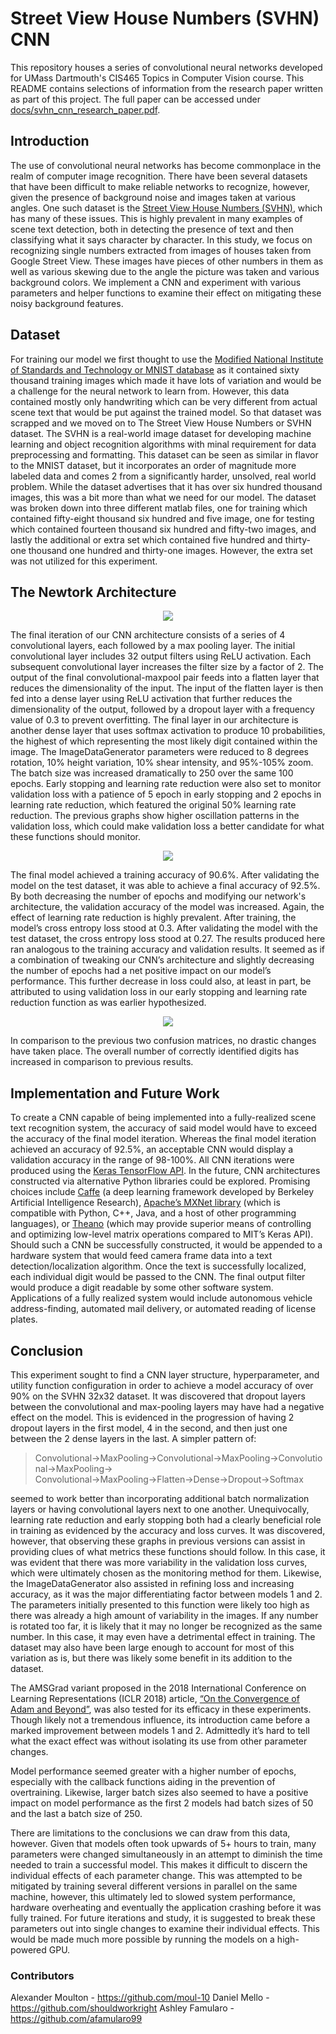 # Street View House Numbers (SVHN) CNN

This repository houses a series of convolutional neural networks developed for UMass Dartmouth's CIS465 Topics in Computer Vision course. This README contains selections of information from the research paper written as part of this project. The full paper can be accessed under <a href="https://github.com/shouldworkright/svhn-cnn/blob/main/docs/svhn_cnn_research_paper.pdf">docs/svhn_cnn_research_paper.pdf</a>.

## Introduction

The use of convolutional neural networks has become commonplace in the realm of
computer image recognition. There have been several datasets that have been difficult to make
reliable networks to recognize, however, given the presence of background noise and images
taken at various angles. One such dataset is the <a href="http://ufldl.stanford.edu/housenumbers/">Street View House Numbers (SVHN)</a>, which has
many of these issues. This is highly prevalent in many examples of scene text detection, both in
detecting the presence of text and then classifying what it says character by character. In this
study, we focus on recognizing single numbers extracted from images of houses taken from
Google Street View. These images have pieces of other numbers in them as well as various
skewing due to the angle the picture was taken and various background colors. We implement a
CNN and experiment with various parameters and helper functions to examine their effect on
mitigating these noisy background features.

## Dataset

For training our model we first thought to use the <a href="http://yann.lecun.com/exdb/mnist/">Modified National Institute of
Standards and Technology or MNIST database</a> as it contained sixty thousand training images
which made it have lots of variation and would be a challenge for the neural network to learn
from. However, this data contained mostly only handwriting which can be very different from
actual scene text that would be put against the trained model. So that dataset was scrapped and
we moved on to The Street View House Numbers or SVHN dataset. The SVHN is a real-world
image dataset for developing machine learning and object recognition algorithms with minal
requirement for data preprocessing and formatting. This dataset can be seen as similar in flavor
to the MNIST dataset, but it incorporates an order of magnitude more labeled data and comes 2
from a significantly harder, unsolved, real world problem. While the dataset advertises that it
has over six hundred thousand images, this was a bit more than what we need for our model. The
dataset was broken down into three different matlab files, one for training which contained
fifty-eight thousand six hundred and five image, one for testing which contained fourteen
thousand six hundred and fifty-two images, and lastly the additional or extra set which contained
five hundred and thirty-one thousand one hundred and thirty-one images. However, the extra set
was not utilized for this experiment.

## The Newtork Architecture

<p align="center" width="100%">
  <img src="https://github.com/shouldworkright/svhn-cnn/blob/main/docs/assets/fig_9.jpg?raw=true">
</p>

The final iteration of our CNN architecture consists of a series of 4 convolutional layers, each followed by a max pooling layer. The initial convolutional layer includes 32 output filters using ReLU activation. Each subsequent convolutional layer increases the filter size by a factor of 2. The output of the final convolutional-maxpool pair feeds into a flatten layer that reduces the dimensionality of the input. The input of the flatten layer is then fed into a dense layer using ReLU activation that further reduces the dimensionality of the output, followed by a dropout layer with a frequency value of 0.3 to prevent overfitting. The final layer in our architecture is another dense layer that uses softmax activation to produce 10 probabilities, the highest of which representing the most likely digit contained within the image. The ImageDataGenerator parameters were reduced to 8 degrees rotation, 10% height variation, 10% shear intensity, and 95%-105% zoom. The batch size was increased dramatically to 250 over the same 100 epochs. Early stopping and learning rate reduction were also set to monitor validation loss with a patience of 5 epoch in early stopping and 2 epochs in learning rate reduction, which featured the original 50% learning rate reduction. The previous graphs show higher oscillation patterns in the validation loss, which could make validation loss a better candidate for what these functions should monitor.

<p align="center" width="100%">
  <img src="https://github.com/shouldworkright/svhn-cnn/blob/main/docs/assets/fig_10.jpg?raw=true">
</p>

The final model achieved a training accuracy of 90.6%. After validating the model on the test dataset, it was able to achieve a final accuracy of 92.5%. By both decreasing the number of epochs and modifying our network's architecture, the validation accuracy of the model was increased. Again, the effect of learning rate reduction is highly prevalent. After training, the model’s cross entropy loss stood at 0.3. After validating the model with the test dataset, the cross entropy loss stood at 0.27. The results produced here ran analogous to the training accuracy and validation results. It seemed as if a combination of tweaking our CNN’s architecture and slightly decreasing the number of epochs had a net positive impact on our model’s performance. This further decrease in loss could also, at least in part, be attributed to using validation loss in our early stopping and learning rate reduction function as was earlier hypothesized.

<p align="center" width="100%">
  <img src="https://github.com/shouldworkright/svhn-cnn/blob/main/docs/assets/fig_11.jpg?raw=true">
</p>

In comparison to the previous two confusion matrices, no drastic changes have taken place. The overall number of correctly identified digits has increased in comparison to previous results.

## Implementation and Future Work

To create a CNN capable of being implemented into a fully-realized scene text recognition system, the accuracy of said model would have to exceed the accuracy of the final model iteration. Whereas the final model iteration achieved an accuracy of 92.5%, an acceptable CNN would display a validation accuracy in the range of 98-100%.
All CNN iterations were produced using the <a href="https://keras.io/">Keras TensorFlow API</a>. In the future, CNN architectures constructed via alternative Python libraries could be explored. Promising choices include <a href="https://caffe.berkeleyvision.org/">Caffe</a> (a deep learning framework developed by Berkeley Artificial Intelligence Research), <a href="https://mxnet.apache.org/versions/1.8.0/">Apache’s MXNet library</a> (which is compatible with Python, C++, Java, and a host of other programming languages), or <a href="https://pypi.org/project/Theano/">Theano</a> (which may provide superior means of controlling and optimizing low-level matrix operations compared to MIT’s Keras API).
Should such a CNN be successfully constructed, it would be appended to a hardware system that would feed camera frame data into a text detection/localization algorithm. Once the text is successfully localized, each individual digit would be passed to the CNN. The final output filter would produce a digit readable by some other software system. Applications of a fully realized system would include autonomous vehicle address-finding, automated mail delivery, or automated reading of license plates.

## Conclusion

This experiment sought to find a CNN layer structure, hyperparameter, and utility function configuration in order to achieve a model accuracy of over 90% on the SVHN 32x32 dataset. It was discovered that dropout layers between the convolutional and max-pooling layers may have had a negative effect on the model. This is evidenced in the progression of having 2 dropout layers in the first model, 4 in the second, and then just one between the 2 dense layers in the last. A simpler pattern of:

> Convolutional→MaxPooling→Convolutional→MaxPooling→Convolutional→MaxPooling→ Convolutional→MaxPooling→Flatten→Dense→Dropout→Softmax 

seemed to work better than incorporating additional batch normalization layers or having convolutional layers next to one another.
	Unequivocally, learning rate reduction and early stopping both had a clearly beneficial role in training as evidenced by the accuracy and loss curves. It was discovered, however, that observing these graphs in previous versions can assist in providing clues of what metrics these functions should follow. In this case, it was evident that there was more variability in the validation loss curves, which were ultimately chosen as the monitoring method for them. Likewise, the ImageDataGenerator also assisted in refining loss and increasing accuracy, as it was the major differentiating factor between models 1 and 2. The parameters initially presented to this function were likely too high as there was already a high amount of variability in the images. If any number is rotated too far, it is likely that it may no longer be recognized as the same number. In this case, it may even have a detrimental effect in training. The dataset may also have been large enough to account for most of this variation as is, but there was likely some benefit in its addition to the dataset.
  
The AMSGrad variant proposed in the 2018 International Conference on Learning Representations (ICLR 2018) article, <a href="https://arxiv.org/abs/1904.09237">“On the Convergence of Adam and Beyond”</a>, was also tested for its efficacy in these experiments. Though likely not a tremendous influence, its introduction came before a marked improvement between models 1 and 2. Admittedly it’s hard to tell what the exact effect was without isolating its use from other parameter changes.

Model performance seemed greater with a higher number of epochs, especially with the callback functions aiding in the prevention of overtraining. Likewise, larger batch sizes also seemed to have a positive impact on model performance as the first 2 models had batch sizes of 50 and the last a batch size of 250.

There are limitations to the conclusions we can draw from this data, however. Given that models often took upwards of 5+ hours to train, many parameters were changed simultaneously in an attempt to diminish the time needed to train a successful model. This makes it difficult to discern the individual effects of each parameter change. This was attempted to be mitigated by training several different versions in parallel on the same machine, however, this ultimately led to slowed system performance, hardware overheating and eventually the application crashing before it was fully trained. For future iterations and study, it is suggested to break these parameters out into single changes to examine their individual effects. This would be made much more possible by running the models on a high-powered GPU.

### Contributors
Alexander Moulton - https://github.com/moul-10
Daniel Mello - https://github.com/shouldworkright
Ashley Famularo - https://github.com/afamularo99
